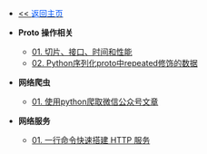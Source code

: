<!-- ./_sidebar.md -->
- [<< <font color="#0056fd">返回主页</font>](/)

- **Proto 操作相关**
    - [01. 切片、接口、时间和性能](./stack/python/protobuf/how-to-proto.md)
    - [02. Python序列化proto中repeated修饰的数据](./stack/python/protobuf/proto-repeated-attr.md)
- **网络爬虫**
	- [01. 使用python爬取微信公众号文章](./stack/python/crawler/Use-python-to-crawl-articles-on-WeChat-official-account.md)
- **网络服务**
	- [01. 一行命令快速搭建 HTTP 服务](./stack/python/network/Quickly-set-up-HTTP-service-with-one-command.md)